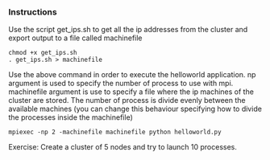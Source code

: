### Instructions

Use the script get_ips.sh to get all the ip addresses from the cluster and
export output to a file called machinefile

```
chmod +x get_ips.sh
. get_ips.sh > machinefile
```

Use the above command in order to execute the helloworld application. np argument
is used to specify the number of process to use with mpi. machinefile argument is
use to specify a file where the ip machines of the cluster are stored. The number
of process is divide evenly between the available machines (you can change this 
behaviour specifying how to divide the processes inside the machinefile)

```
mpiexec -np 2 -machinefile machinefile python helloworld.py
```

Exercise: Create a cluster of 5 nodes and try to launch 10 processes.
